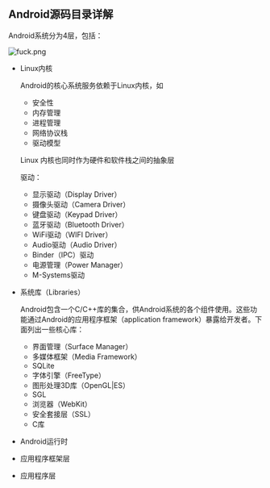 ## Android源码目录详解

Android系统分为4层，包括：


![fuck.png](https://i.loli.net/2018/04/04/5ac48d2aef2af.png)


- Linux内核
    
    Android的核心系统服务依赖于Linux内核，如
    
    - 安全性
    - 内存管理
    - 进程管理
    - 网络协议栈
    - 驱动模型
  
    Linux 内核也同时作为硬件和软件栈之间的抽象层
    
    驱动：
    - 显示驱动（Display Driver）
    - 摄像头驱动（Camera Driver）
    - 键盘驱动（Keypad Driver）
    - 蓝牙驱动（Bluetooth Driver）
    - WiFi驱动（WIFI Driver）
    - Audio驱动（Audio Driver）
    - Binder（IPC）驱动
    - 电源管理（Power Manager）
    - M-Systems驱动
    
- 系统库（Libraries）

    Android包含一个C/C++库的集合，供Android系统的各个组件使用。这些功能通过Android的应用程序框架（application framework）暴露给开发者。下面列出一些核心库：
    
    - 界面管理（Surface Manager）
    - 多媒体框架（Media Framework）
    - SQLite
    - 字体引擎（FreeType）
    - 图形处理3D库（OpenGL|ES）
    - SGL
    - 浏览器（WebKit）
    - 安全套接层（SSL）
    - C库


- Android运行时


- 应用程序框架层



- 应用程序层







